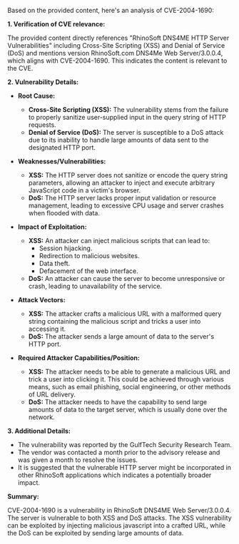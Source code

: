 Based on the provided content, here's an analysis of CVE-2004-1690:

**1. Verification of CVE relevance:**

The provided content directly references "RhinoSoft DNS4ME HTTP Server Vulnerabilities" including Cross-Site Scripting (XSS) and Denial of Service (DoS) and mentions version RhinoSoft.com DNS4Me Web Server/3.0.0.4, which aligns with CVE-2004-1690. This indicates the content is relevant to the CVE.

**2. Vulnerability Details:**

*   **Root Cause:**
    *   **Cross-Site Scripting (XSS):** The vulnerability stems from the failure to properly sanitize user-supplied input in the query string of HTTP requests.
    *   **Denial of Service (DoS):** The server is susceptible to a DoS attack due to its inability to handle large amounts of data sent to the designated HTTP port.

*   **Weaknesses/Vulnerabilities:**
    *   **XSS:** The HTTP server does not sanitize or encode the query string parameters, allowing an attacker to inject and execute arbitrary JavaScript code in a victim's browser.
    *  **DoS:** The HTTP server lacks proper input validation or resource management, leading to excessive CPU usage and server crashes when flooded with data.

*   **Impact of Exploitation:**
    *   **XSS:** An attacker can inject malicious scripts that can lead to:
        *   Session hijacking.
        *   Redirection to malicious websites.
        *   Data theft.
        *   Defacement of the web interface.
    *   **DoS:** An attacker can cause the server to become unresponsive or crash, leading to unavailability of the service.

*   **Attack Vectors:**
    *   **XSS:** The attacker crafts a malicious URL with a malformed query string containing the malicious script and tricks a user into accessing it.
    *   **DoS:** The attacker sends a large amount of data to the server's HTTP port.

*   **Required Attacker Capabilities/Position:**
    *   **XSS:** The attacker needs to be able to generate a malicious URL and trick a user into clicking it. This could be achieved through various means, such as email phishing, social engineering, or other methods of URL delivery.
    *   **DoS:** The attacker needs to have the capability to send large amounts of data to the target server, which is usually done over the network.

**3. Additional Details:**

*   The vulnerability was reported by the GulfTech Security Research Team.
*   The vendor was contacted a month prior to the advisory release and was given a month to resolve the issues.
*   It is suggested that the vulnerable HTTP server might be incorporated in other RhinoSoft applications which indicates a potentially broader impact.

**Summary:**

CVE-2004-1690 is a vulnerability in RhinoSoft DNS4ME Web Server/3.0.0.4. The server is vulnerable to both XSS and DoS attacks. The XSS vulnerability can be exploited by injecting malicious javascript into a crafted URL, while the DoS can be exploited by sending large amounts of data.